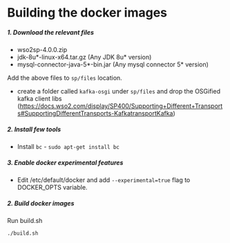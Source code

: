 # Building the docker images

##### 1. Download the relevant files

- wso2sp-4.0.0.zip 
- jdk-8u*-linux-x64.tar.gz (Any JDK 8u* version)
- mysql-connector-java-5*-bin.jar (Any mysql connector 5* version)

Add the above files to `sp/files` location.

- create a folder called `kafka-osgi` under `sp/files` and drop the OSGified kafka client libs (https://docs.wso2.com/display/SP400/Supporting+Different+Transports#SupportingDifferentTransports-KafkatransportKafka)

##### 2. Install few tools

- Install `bc` - `sudo apt-get install bc`

##### 3. Enable docker experimental features

- Edit /etc/default/docker and add `--experimental=true` flag to DOCKER_OPTS variable.

##### 2. Build docker images

Run build.sh
```
./build.sh
```
